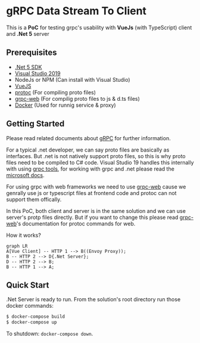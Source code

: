 # gRPC Data Stream To Client

This is a **PoC** for testing grpc's usability with **VueJs** (with TypeScript) client and **.Net 5** server


## Prerequisites

- [.Net 5 SDK](https://dotnet.microsoft.com/download/dotnet/5.0)
- [Visual Studio 2019](https://visualstudio.microsoft.com/tr/vs/community/)
- NodeJs or NPM (Can install with Visual Studio)
- [VueJS](https://vuejs.org/v2/guide/installation.html)
- [protoc](https://github.com/protocolbuffers/protobuf/releases) (For compiling proto files) 
- [grpc-web](https://github.com/grpc/grpc-web) (For compilig proto files to js & d.ts files)
- [Docker](https://www.docker.com/products/docker-desktop) (Used for runnig service & proxy)

## Getting Started

Please read related documents about [gRPC](https://grpc.io/docs/what-is-grpc/introduction/) for further information.  

For a typical .net developer, we can say proto files are basically as interfaces. But .net is not natively support proto files, so this is why proto files need to be compiled to C# code. Visual Studio 19 handles this internally with using [grpc tools](https://www.nuget.org/packages/Grpc.Tools/), for working with grpc and .net please read the [microsoft docs](https://docs.microsoft.com/en-us/aspnet/core/tutorials/grpc/grpc-start?view=aspnetcore-5.0&tabs=visual-studio).

For using grpc with web frameworks we need to use [grpc-web](https://github.com/grpc/grpc-web) cause we genrally use js or typescript files at frontend code and protoc can not support them offically.  

In this PoC, both client and server is in the same solution and we can use server's protp files directly. But if you want to change this please read [grpc-web](https://github.com/grpc/grpc-web)'s documentation for protoc commands for web.   

How it works?
```mermaid
graph LR
A[Vue Client] -- HTTP 1 --> B((Envoy Proxy));
B -- HTTP 2 --> D{.Net Server};
D -- HTTP 2 --> B;
B -- HTTP 1 --> A;
```

## Quick Start

.Net Server is ready to run.
From the solution's root directory run those docker commands:  
```sh
$ docker-compose build
$ docker-compose up
```
To shutdown: `docker-compose down`.